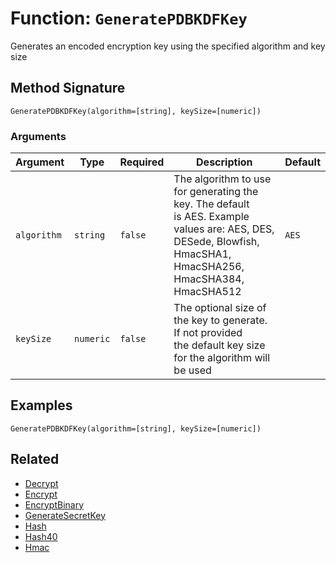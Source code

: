 [comment]: # (Note: This documentation is generated dynamically in the build process.  To modify the contents, change the javadoc on the _invoke method of the BIF class)

# Function: `GeneratePDBKDFKey`

Generates an encoded encryption key using the specified algorithm and key
 size

## Method Signature

```
GeneratePDBKDFKey(algorithm=[string], keySize=[numeric])
```

### Arguments


| Argument | Type | Required | Description | Default |
|----------|------|----------|-------------|---------|
| `algorithm` | `string` | `false` | The algorithm to use for generating the key. The default<br>                     is AES. Example values are: AES, DES, DESede, Blowfish,<br>                     HmacSHA1, HmacSHA256, HmacSHA384, HmacSHA512 | `AES` |
| `keySize` | `numeric` | `false` | The optional size of the key to generate. If not provided<br>                   the default key size for the algorithm will be used |  |

## Examples

```
GeneratePDBKDFKey(algorithm=[string], keySize=[numeric])
```

## Related

  * [Decrypt](./Decrypt.md)
  * [Encrypt](./Encrypt.md)
  * [EncryptBinary](./EncryptBinary.md)
  * [GenerateSecretKey](./GenerateSecretKey.md)
  * [Hash](./Hash.md)
  * [Hash40](./Hash40.md)
  * [Hmac](./Hmac.md)
